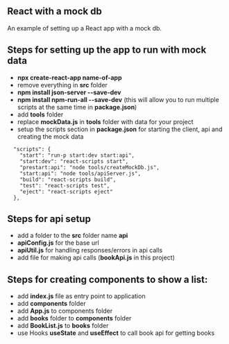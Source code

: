## React with a mock db

An example of setting up a React app with a mock db.

## Steps for setting up the app to run with mock data
 * <b>npx create-react-app name-of-app</b>
 * remove everything in <b>src</b> folder
 * <b>npm install json-server --save-dev</b>
 * <b>npm install npm-run-all --save-dev</b>  (this will allow you to run multiple scripts at the same time in <b>package.json</b>)
 * add <b>tools</b> folder
 * replace <b>mockData.js</b> in <b>tools</b> folder with data for your project
 * setup the scripts section in <b>package.json</b> for starting the client, api and creating the mock data
```  
  "scripts": {
    "start": "run-p start:dev start:api",
    "start:dev": "react-scripts start",
    "prestart:api": "node tools/createMockDb.js",
    "start:api": "node tools/apiServer.js",
    "build": "react-scripts build",
    "test": "react-scripts test",
    "eject": "react-scripts eject"
  },
```

## Steps for api setup
 * add a folder to the <b>src</b> folder name <b>api</b>
 * <b>apiConfig.js</b> for the base url
 * <b>apiUtil.js</b> for handling responses/errors in api calls
 * add file for making api calls (<b>bookApi.js</b> in this project)
 
## Steps for creating components to show a list:
* add <b>index.js</b> file as entry point to application
* add <b>components</b> folder
* add <b>App.js</b> to components folder
* add <b>books</b> folder to <b>components</b> folder
* add <b>BookList.js</b> to <b>books</b> folder
* use Hooks <b>useState</b> and <b>useEffect</b> to call book api for getting books




